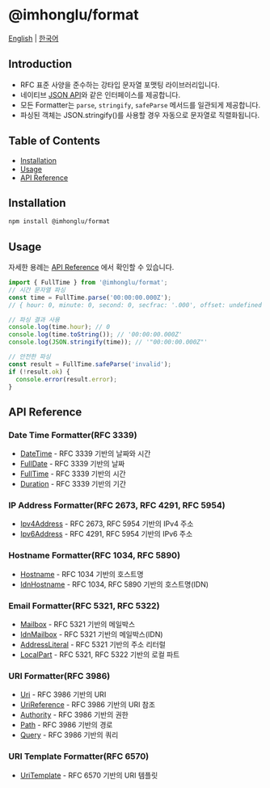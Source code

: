 # @imhonglu/format

[English](./README.md) | [한국어](./README_KR.md)

## Introduction

- RFC 표준 사양을 준수하는 강타입 문자열 포맷팅 라이브러리입니다.
- 네이티브 [JSON API](https://developer.mozilla.org/ko/docs/Web/JavaScript/Reference/Global_Objects/JSON)와 같은 인터페이스를 제공합니다.
- 모든 Formatter는 `parse`, `stringify`, `safeParse` 메서드를 일관되게 제공합니다.
- 파싱된 객체는 JSON.stringify()를 사용할 경우 자동으로 문자열로 직렬화됩니다.

## Table of Contents

- [Installation](#installation)
- [Usage](#usage)
- [API Reference](#api-reference)

## Installation

```bash
npm install @imhonglu/format
```

## Usage

자세한 용례는 [API Reference](#api-reference) 에서 확인할 수 있습니다.

```ts
import { FullTime } from '@imhonglu/format';
// 시간 문자열 파싱
const time = FullTime.parse('00:00:00.000Z');
// { hour: 0, minute: 0, second: 0, secfrac: '.000', offset: undefined }

// 파싱 결과 사용
console.log(time.hour); // 0
console.log(time.toString()); // '00:00:00.000Z'
console.log(JSON.stringify(time)); // '"00:00:00.000Z"'

// 안전한 파싱
const result = FullTime.safeParse('invalid');
if (!result.ok) {
  console.error(result.error);
}
```

## API Reference

### Date Time Formatter(RFC 3339)

- [DateTime](./docs/format.datetime.md) - RFC 3339 기반의 날짜와 시간
- [FullDate](./docs/format.fulldate.md) - RFC 3339 기반의 날짜
- [FullTime](./docs/format.fulltime.md) - RFC 3339 기반의 시간
- [Duration](./docs/format.duration.md) - RFC 3339 기반의 기간

### IP Address Formatter(RFC 2673, RFC 4291, RFC 5954)

- [Ipv4Address](./docs/format.ipv4address.md) - RFC 2673, RFC 5954 기반의 IPv4 주소
- [Ipv6Address](./docs/format.ipv6address.md) - RFC 4291, RFC 5954 기반의 IPv6 주소

### Hostname Formatter(RFC 1034, RFC 5890)

- [Hostname](./docs/format.hostname.md) - RFC 1034 기반의 호스트명
- [IdnHostname](./docs/format.idnhostname.md) - RFC 1034, RFC 5890 기반의 호스트명(IDN)

### Email Formatter(RFC 5321, RFC 5322)

- [Mailbox](./docs/format.mailbox.md) - RFC 5321 기반의 메일박스
- [IdnMailbox](./docs/format.idnmailbox.md) - RFC 5321 기반의 메일박스(IDN)
- [AddressLiteral](./docs/format.addressliteral.md) - RFC 5321 기반의 주소 리터럴
- [LocalPart](./docs/format.localpart.md) - RFC 5321, RFC 5322 기반의 로컬 파트

### URI Formatter(RFC 3986)

- [Uri](./docs/format.uri.md) - RFC 3986 기반의 URI
- [UriReference](./docs/format.urireference.md) - RFC 3986 기반의 URI 참조
- [Authority](./docs/format.authority.md) - RFC 3986 기반의 권한
- [Path](./docs/format.path.md) - RFC 3986 기반의 경로
- [Query](./docs/format.query.md) - RFC 3986 기반의 쿼리

### URI Template Formatter(RFC 6570)

- [UriTemplate](./docs/format.uritemplate.md) - RFC 6570 기반의 URI 템플릿
